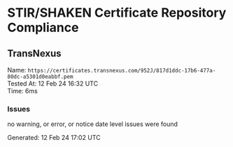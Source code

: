 # STIR/SHAKEN Certificate Repository Compliance

## TransNexus

Name: `https://certificates.transnexus.com/952J/817d1ddc-17b6-477a-80dc-a5301d0eabbf.pem`\
Tested At: 12 Feb 24 16:32 UTC\
Time: 6ms

### Issues

no warning, or error, or notice date level issues were found

Generated: 12 Feb 24 17:02 UTC